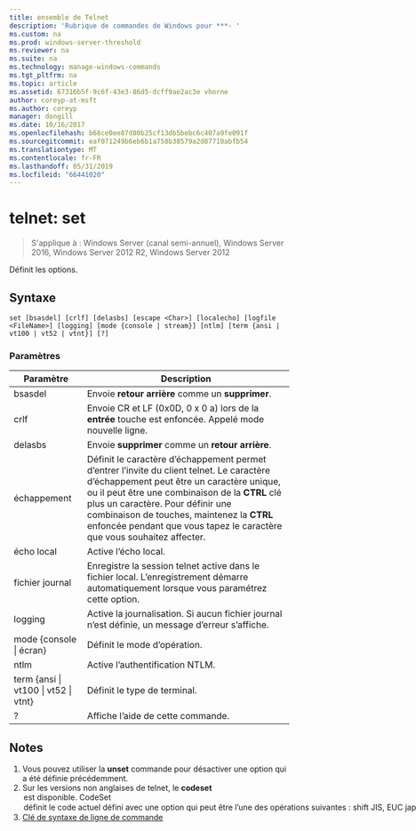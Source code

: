 ```yaml
---
title: ensemble de Telnet
description: 'Rubrique de commandes de Windows pour ***- '
ms.custom: na
ms.prod: windows-server-threshold
ms.reviewer: na
ms.suite: na
ms.technology: manage-windows-commands
ms.tgt_pltfrm: na
ms.topic: article
ms.assetid: 67316b5f-9c6f-43e3-86d5-dcff9ae2ac3e vhorne
author: coreyp-at-msft
ms.author: coreyp
manager: dongill
ms.date: 10/16/2017
ms.openlocfilehash: b68ce0ee87d80b25cf13db5bebc6c407a9fe091f
ms.sourcegitcommit: eaf071249b6eb6b1a758b38579a2d87710abfb54
ms.translationtype: MT
ms.contentlocale: fr-FR
ms.lasthandoff: 05/31/2019
ms.locfileid: "66441020"
---
```

# <a name="telnet-set"></a>telnet: set

>S'applique à : Windows Server (canal semi-annuel), Windows Server 2016, Windows Server 2012 R2, Windows Server 2012

Définit les options.   
## <a name="syntax"></a>Syntaxe  
```  
set [bsasdel] [crlf] [delasbs] [escape <Char>] [localecho] [logfile <FileName>] [logging] [mode {console | stream}] [ntlm] [term {ansi | vt100 | vt52 | vtnt}] [?]  
```  
### <a name="parameters"></a>Paramètres  

|                    Paramètre                     |                                                                                                                                              Description                                                                                                                                              |
|--------------------------------------------------|-------------------------------------------------------------------------------------------------------------------------------------------------------------------------------------------------------------------------------------------------------------------------------------------------------|
|                     bsasdel                      |                                                                                                                                 Envoie **retour arrière** comme un **supprimer**.                                                                                                                                  |
|                       crlf                       |                                                                                                        Envoie CR et LF (0x0D, 0 x 0 a) lors de la **entrée** touche est enfoncée. Appelé mode nouvelle ligne.                                                                                                        |
|                     delasbs                      |                                                                                                                                 Envoie **supprimer** comme un **retour arrière**.                                                                                                                                  |
|                échappement <Character>                | Définit le caractère d’échappement permet d’entrer l’invite du client telnet. Le caractère d’échappement peut être un caractère unique, ou il peut être une combinaison de la **CTRL** clé plus un caractère. Pour définir une combinaison de touches, maintenez la **CTRL** enfoncée pendant que vous tapez le caractère que vous souhaitez affecter. |
|                    écho local                     |                                                                                                                                         Active l’écho local.                                                                                                                                          |
|                fichier journal <FileName>                |                                                                                               Enregistre la session telnet active dans le fichier local. L’enregistrement démarre automatiquement lorsque vous paramétrez cette option.                                                                                               |
|                     logging                      |                                                                                                                  Active la journalisation. Si aucun fichier journal n’est définie, un message d’erreur s’affiche.                                                                                                                   |
|           mode {console &#124; écran}           |                                                                                                                                       Définit le mode d’opération.                                                                                                                                        |
|                       ntlm                       |                                                                                                                                     Active l’authentification NTLM.                                                                                                                                     |
| term {ansi &#124; vt100 &#124; vt52 &#124; vtnt} |                                                                                                                                        Définit le type de terminal.                                                                                                                                        |
|                        ?                         |                                                                                                                                    Affiche l’aide de cette commande.                                                                                                                                    |

## <a name="remarks"></a>Notes  
1. Vous pouvez utiliser la **unset** commande pour désactiver une option qui a été définie précédemment.  
2. Sur les versions non anglaises de telnet, le **codeset** <option> est disponible. **CodeSet** <option> définit le code actuel défini avec une option qui peut être l’une des opérations suivantes : **shift JIS**, **EUC japonais**, **JIS Kanji**, **JIS Kanji (78)** , **DEC Kanji**, **NEC Kanji**. Vous devez définir le même code sur l’ordinateur distant.  
   ## <a name="BKMK_Examples"></a>Exemples  
   Définir le fichier journal et commencer la journalisation pour le fichier local tnlog.txt  
   ```  
   set logfile tnlog.txt  
   ```  
   ## <a name="additional-references"></a>Références supplémentaires  
3. [Clé de syntaxe de ligne de commande](command-line-syntax-key.md)  
